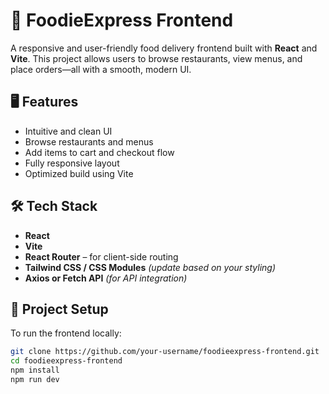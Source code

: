 # 🍕 FoodieExpress Frontend

A responsive and user-friendly food delivery frontend built with **React** and **Vite**. This project allows users to browse restaurants, view menus, and place orders—all with a smooth, modern UI.

## 🖥️ Features

- Intuitive and clean UI
- Browse restaurants and menus
- Add items to cart and checkout flow
- Fully responsive layout
- Optimized build using Vite

## 🛠️ Tech Stack

- **React**
- **Vite**
- **React Router** – for client-side routing
- **Tailwind CSS / CSS Modules** *(update based on your styling)*
- **Axios or Fetch API** *(for API integration)*

## 📁 Project Setup

To run the frontend locally:

```bash
git clone https://github.com/your-username/foodieexpress-frontend.git
cd foodieexpress-frontend
npm install
npm run dev
